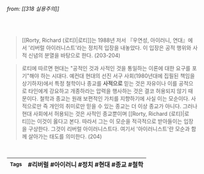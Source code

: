 
###### from: [[318 실용주의]]

<br/>

>[[Rorty, Richard (로티)|로티]]는 1988년 저서 『우연성, 아이러니, 연대』에서 '리버럴 아이러니스트'라는 정치적 입장을 내놓았다. 이 입장은 공적 행위와 사적 신념의 분열을 바탕으로 한다. (203-204) 

>로티에 따르면 현대는 "공적인 것과 사적인 것을 통일하는 이론에 대한 요구를 포기"해야 하는 시대다. 예컨대 현대의 선진 서구 사회(1980년대에 집필된 책임을 상기하자)에서 특정 철학이나 종교를 **사적으로** 믿는 것은 자유이나 이를 공적으로 타인에게 강요하고 개종하라는 압력을 행사하는 것은 결코 허용되지 않기 때문이다. 철학과 종교는 원래 보편적인 가치를 지향하기에 사실 이는 모순이다. 사적으로만 즉 개인의 취미로만 믿을 수 있는 종교는 더 이상 종교가 아니다. 그러나 현대 사회에서 허용되는 것은 사적인 종교뿐이며 [[Rorty, Richard (로티)|로티]]는 이것이 옳다고 본다. 따라서 그는 이 모순을 적극적으로 받아들이는 입장을 구상한다. 그것이 리버럴 아이러니스트다. 여기서 '아이러니스트'란 모순과 함께 살아가는 태도를 의미한다. (204)

<br/>

| <small> Tags </small> | #리버럴 #아이러니 #정치  #현대  #종교 #철학 |
| --- | --- |
